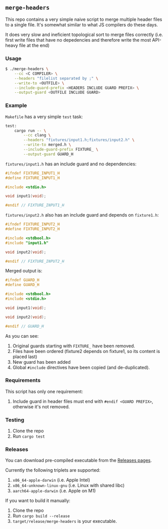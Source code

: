 ## `merge-headers`

This repo contains a very simple naive script to merge multiple header files
to a single file. It's somewhat similar to what JS compilers do these days.

It does very slow and ineficient topological sort to merge files correctly (i.e. first write files that have no depedencies and therefore write the most API-heavy file at the end)

### Usage

```sh
$ ./merge-headers \
    --cc <C COMPILER> \
    --headers "filelist separated by ;" \
    --write-to <OUTFILE> \
    --include-guard-prefix <HEADERS INCLUDE GUARD PREFIX> \
    --output-guard <OUTFILE INCLUDE GUARD>
```

### Example

`Makefile` has a very simple `test` task:

```sh
test:
    cargo run -- \
        --cc clang \
		--headers "fixtures/input1.h;fixtures/input2.h" \
		--write-to merged.h \
		--include-guard-prefix FIXTURE_ \
		--output-guard GUARD_H
```

`fixtures/input1.h` has an include guard and no dependencies:

```c
#ifndef FIXTURE_INPUT1_H
#define FIXTURE_INPUT1_H

#include <stdio.h>

void input1(void);

#endif // FIXTURE_INPUT1_H
```

`fixtures/input2.h` also has an include guard and depends on `fixture1.h`:

```c
#ifndef FIXTURE_INPUT2_H
#define FIXTURE_INPUT2_H

#include <stdbool.h>
#include "input1.h"

void input2(void);

#endif // FIXTURE_INPUT2_H
```

Merged output is:

```c
#ifndef GUARD_H
#define GUARD_H

#include <stdbool.h>
#include <stdio.h>

void input1(void);

void input2(void);

#endif // GUARD_H
```

As you can see:

1. Original guards starting with `FIXTURE_` have been removed.
2. Files have been ordered (fixture2 depends on fixture1, so its content is placed last)
3. New guard has been added
4. Global `#include` directives have been copied (and de-duplicated).

### Requirements

This script has only one requirement:

1. Include guard in header files must end with `#endif <GUARD PREFIX>`, otherwise it's not removed.

### Testing

1. Clone the repo
2. Run `cargo test`

### Releases

You can download pre-compiled executable from the [Releases pages](https://github.com/iliabylich/merge_headers/releases).

Currently the following triplets are supported:

1. `x86_64-apple-darwin` (i.e. Apple Intel)
2. `x86_64-unknown-linux-gnu` (i.e. Linux with shared libc)
2. `aarch64-apple-darwin` (i.e. Apple on M1)

If you want to build it manually:

1. Clone the repo
2. Run `cargo build --release`
3. `target/release/merge-headers` is your executable.

